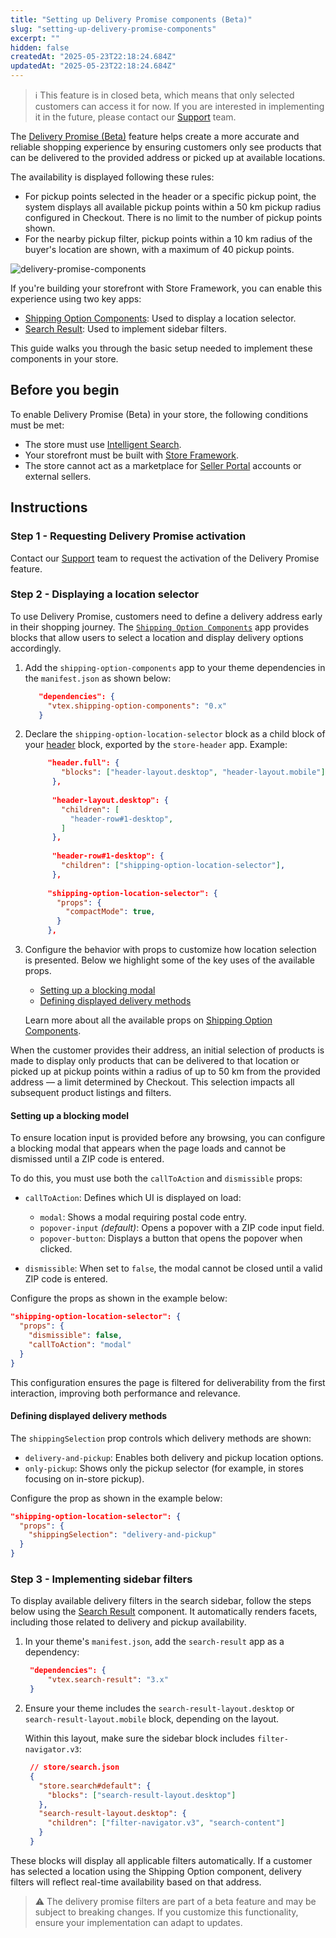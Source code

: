 ```yaml
---
title: "Setting up Delivery Promise components (Beta)"
slug: "setting-up-delivery-promise-components"
excerpt: ""
hidden: false
createdAt: "2025-05-23T22:18:24.684Z"
updatedAt: "2025-05-23T22:18:24.684Z"
---
```


>ℹ️ This feature is in closed beta, which means that only selected customers can access it for now. If you are interested in implementing it in the future, please contact our [Support](https://support.vtex.com/hc/en-us) team.

The [Delivery Promise (Beta)](https://help.vtex.com/en/tutorial/delivery-promise-beta--p9EJH9GgxL0JceA6dBswd) feature helps create a more accurate and reliable shopping experience by ensuring customers only see products that can be delivered to the provided address or picked up at available locations.

The availability is displayed following these rules:

* For pickup points selected in the header or a specific pickup point, the system displays all available pickup points within a 50 km pickup radius configured in Checkout. There is no limit to the number of pickup points shown.
* For the nearby pickup filter, pickup points within a 10 km radius of the buyer's location are shown, with a maximum of 40 pickup points.

![delivery-promise-components](https://cdn.jsdelivr.net/gh/vtexdocs/dev-portal-content@main/images/delivery-promise-component.gif)

If you're building your storefront with Store Framework, you can enable this experience using two key apps:

* [Shipping Option Components](https://developers.vtex.com/docs/apps/vtex.shipping-option-components): Used to display a location selector.
* [Search Result](https://developers.vtex.com/docs/apps/vtex.search-result): Used to implement sidebar filters.

This guide walks you through the basic setup needed to implement these components in your store.

## Before you begin

To enable Delivery Promise (Beta) in your store, the following conditions must be met:

* The store must use [Intelligent Search](https://help.vtex.com/en/tracks/vtex-intelligent-search--19wrbB7nEQcmwzDPl1l4Cb/3qgT47zY08biLP3d5os3DG).
* Your storefront must be built with [Store Framework](https://help.vtex.com/en/tracks/vtex-store-overview--eSDNk26pdvemF3XKM0nK9/67SCtUreXxKYWhZh8n0zvZ#store-framework).
* The store cannot act as a marketplace for [Seller Portal](https://help.vtex.com/en/tracks/vtex-store-overview--eSDNk26pdvemF3XKM0nK9/4yPqZQyj0t675QpcG7H6yl#vtex-account-types) accounts or external sellers.

## Instructions

### Step 1 - Requesting Delivery Promise activation

Contact our [Support](https://support.vtex.com/hc/en-us) team to request the activation of the Delivery Promise feature.

### Step 2 - Displaying a location selector

To use Delivery Promise, customers need to define a delivery address early in their shopping journey. The [`Shipping Option Components`](https://developers.vtex.com/docs/apps/vtex.shipping-option-components) app provides blocks that allow users to select a location and display delivery options accordingly.

1. Add the `shipping-option-components` app to your theme dependencies in the `manifest.json` as shown below:

   ```json
      "dependencies": {
        "vtex.shipping-option-components": "0.x"
      }
   ```

2. Declare the `shipping-option-location-selector` block as a child block of your [header](https://developers.vtex.com/docs/apps/vtex.store-header) block, exported by the `store-header` app. Example:

   ```json mark=15:17
        "header.full": {
           "blocks": ["header-layout.desktop", "header-layout.mobile"]
         },
        
         "header-layout.desktop": {
           "children": [
             "header-row#1-desktop",
           ]
         },
        
         "header-row#1-desktop": {
           "children": ["shipping-option-location-selector"],
         },
        
        "shipping-option-location-selector": {
          "props": {
            "compactMode": true,
          }
        },
   ```

3. Configure the behavior with props to customize how location selection is presented. Below we highlight some of the key uses of the available props.
 
   * [Setting up a blocking modal](#setting-up-a-blocking-modal)
   * [Defining displayed delivery methods](#defining-displayed-delivery-methods)

   Learn more about all the available props on [Shipping Option Components](https://developers.vtex.com/docs/apps/vtex.shipping-option-components).

When the customer provides their address, an initial selection of products is made to display only products that can be delivered to that location or picked up at pickup points within a radius of up to 50 km from the provided address — a limit determined by Checkout. This selection impacts all subsequent product listings and filters.

#### Setting up a blocking model

To ensure location input is provided before any browsing, you can configure a blocking modal that appears when the page loads and cannot be dismissed until a ZIP code is entered.

To do this, you must use both the `callToAction` and `dismissible` props:

* `callToAction`: Defines which UI is displayed on load:
 
  * `modal`: Shows a modal requiring postal code entry.
  * `popover-input` *(default)*: Opens a popover with a ZIP code input field.
  * `popover-button`: Displays a button that opens the popover when clicked.
* `dismissible`: When set to `false`, the modal cannot be closed until a valid ZIP code is entered.

Configure the props as shown in the example below:

```json
"shipping-option-location-selector": {
  "props": {
    "dismissible": false,
    "callToAction": "modal"
  }
}
```

This configuration ensures the page is filtered for deliverability from the first interaction, improving both performance and relevance.

#### Defining displayed delivery methods

The `shippingSelection` prop controls which delivery methods are shown:

* `delivery-and-pickup`: Enables both delivery and pickup location options.
* `only-pickup`: Shows only the pickup selector (for example, in stores focusing on in-store pickup).

Configure the prop as shown in the example below:

```json
"shipping-option-location-selector": {
  "props": {
    "shippingSelection": "delivery-and-pickup"
  }
}
```

### Step 3 - Implementing sidebar filters

To display available delivery filters in the search sidebar, follow the steps below using the [Search Result](https://developers.vtex.com/docs/apps/vtex.search-result) component. It automatically renders facets, including those related to delivery and pickup availability.

1. In your theme's `manifest.json`, add the `search-result` app as a dependency:

   ```json
    "dependencies": {
        "vtex.search-result": "3.x"
    }
   ```

2. Ensure your theme includes the `search-result-layout.desktop` or `search-result-layout.mobile` block, depending on the layout.

   Within this layout, make sure the sidebar block includes `filter-navigator.v3`:

   ```json
    // store/search.json
    {
      "store.search#default": {
        "blocks": ["search-result-layout.desktop"]
      },
      "search-result-layout.desktop": {
        "children": ["filter-navigator.v3", "search-content"]
      }
    }
   ```

These blocks will display all applicable filters automatically. If a customer has selected a location using the Shipping Option component, delivery filters will reflect real-time availability based on that address.

>⚠️ The delivery promise filters are part of a beta feature and may be subject to breaking changes. If you customize this functionality, ensure your implementation can adapt to updates.
